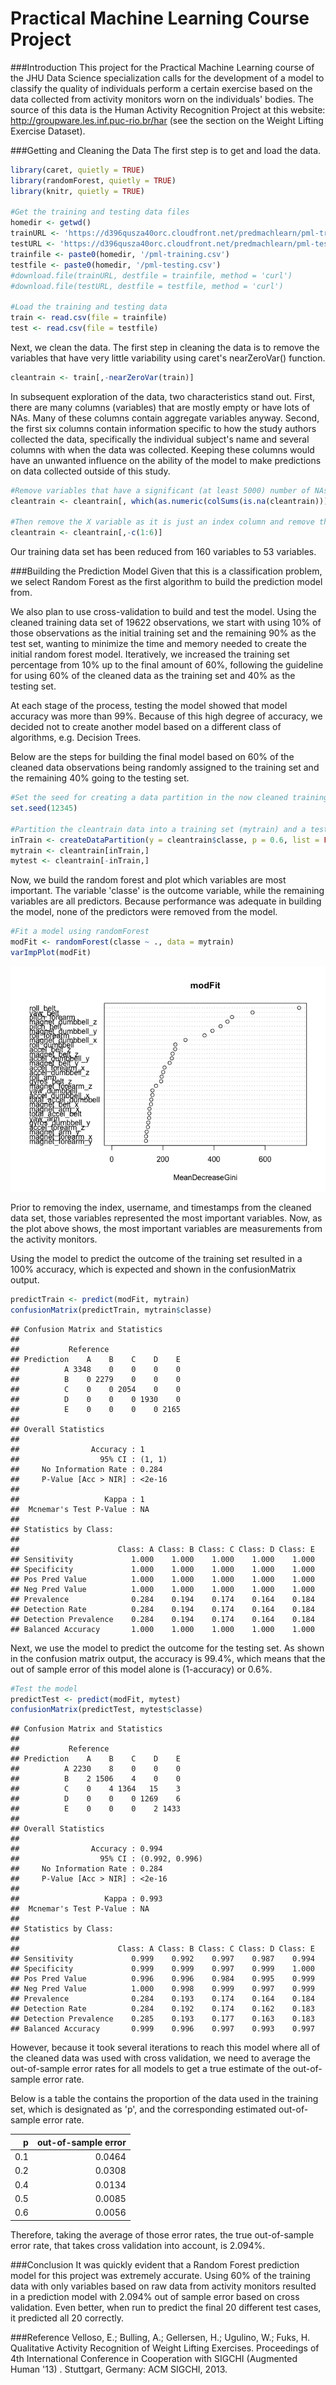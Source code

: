 # Practical Machine Learning Course Project
###Introduction
This project for the Practical Machine Learning course of the JHU Data Science specialization calls for the development of a model to classify the quality of individuals perform a certain exercise based on the data collected from activity monitors worn on the individuals' bodies.  The source of this data is the Human Activity Recognition Project at this website: http://groupware.les.inf.puc-rio.br/har (see the section on the Weight Lifting Exercise Dataset).
 
###Getting and Cleaning the Data
The first step is to get and load the data.

```r
library(caret, quietly = TRUE)
library(randomForest, quietly = TRUE)
library(knitr, quietly = TRUE)
 
#Get the training and testing data files
homedir <- getwd()
trainURL <- 'https://d396qusza40orc.cloudfront.net/predmachlearn/pml-training.csv'
testURL <- 'https://d396qusza40orc.cloudfront.net/predmachlearn/pml-testing.csv'
trainfile <- paste0(homedir, '/pml-training.csv')
testfile <- paste0(homedir, '/pml-testing.csv')
#download.file(trainURL, destfile = trainfile, method = 'curl')
#download.file(testURL, destfile = testfile, method = 'curl')
 
#Load the training and testing data
train <- read.csv(file = trainfile)
test <- read.csv(file = testfile)
```
 
Next, we clean the data.  The first step in cleaning the data is to remove the variables that have very little variability using caret's nearZeroVar() function.

```r
cleantrain <- train[,-nearZeroVar(train)]
```
 
In subsequent exploration of the data, two characteristics stand out.  First, there are many columns (variables) that are mostly empty or have lots of NAs.  Many of these columns contain aggregate variables anyway.  Second, the first six columns contain information specific to how the study authors collected the data, specifically the individual subject's name and several columns with when the data was collected.  Keeping these columns would have an unwanted influence on the ability of the model to make predictions on data collected outside of this study.   

```r
#Remove variables that have a significant (at least 5000) number of NAs
cleantrain <- cleantrain[, which(as.numeric(colSums(is.na(cleantrain))) < 5000)]
 
#Then remove the X variable as it is just an index column and remove the username and timestamps
cleantrain <- cleantrain[,-c(1:6)]
```
 
Our training data set has been reduced from 160 variables to 53 variables.
 
###Building the Prediction Model
Given that this is a classification problem, we select Random Forest as the first algorithm to build the prediction model from. 
 
We also plan to use cross-validation to build and test the model.  Using the cleaned training data set of 19622 observations, we start with using 10% of those observations as the initial training set and the remaining 90% as the test set, wanting to minimize the time and memory needed to create the initial random forest model.  Iteratively, we increased the training set percentage from 10% up to the final amount of 60%, following the guideline for using 60% of the cleaned data as the training set and 40% as the testing set.
 
At each stage of the process, testing the model showed that model accuracy was more than 99%.  Because of this high degree of accuracy, we decided not to create another model based on a different class of algorithms, e.g. Decision Trees.
 
Below are the steps for building the final model based on 60% of the cleaned data observations being randomly assigned to the training set and the remaining 40% going to the testing set.

```r
#Set the seed for creating a data partition in the now cleaned training data
set.seed(12345)
 
#Partition the cleantrain data into a training set (mytrain) and a testing set (mytest)
inTrain <- createDataPartition(y = cleantrain$classe, p = 0.6, list = FALSE)
mytrain <- cleantrain[inTrain,]
mytest <- cleantrain[-inTrain,]
```
 
Now, we build the random forest and plot which variables are most important.  The variable 'classe' is the outcome variable, while the remaining variables are all predictors.  Because performance was adequate in building the model, none of the predictors were removed from the model.

```r
#Fit a model using randomForest
modFit <- randomForest(classe ~ ., data = mytrain)
varImpPlot(modFit)
```

![plot of chunk unnamed-chunk-5](./Project_files/figure-html/unnamed-chunk-5.png) 
 
Prior to removing the index, username, and timestamps from the cleaned data set, those variables represented the most important variables.  Now, as the plot above shows, the most important variables are measurements from the activity monitors.
 
Using the model to predict the outcome of the training set resulted in a 100% accuracy, which is expected and shown in the confusionMatrix output.

```r
predictTrain <- predict(modFit, mytrain)
confusionMatrix(predictTrain, mytrain$classe)
```

```
## Confusion Matrix and Statistics
## 
##           Reference
## Prediction    A    B    C    D    E
##          A 3348    0    0    0    0
##          B    0 2279    0    0    0
##          C    0    0 2054    0    0
##          D    0    0    0 1930    0
##          E    0    0    0    0 2165
## 
## Overall Statistics
##                                 
##                Accuracy : 1     
##                  95% CI : (1, 1)
##     No Information Rate : 0.284 
##     P-Value [Acc > NIR] : <2e-16
##                                 
##                   Kappa : 1     
##  Mcnemar's Test P-Value : NA    
## 
## Statistics by Class:
## 
##                      Class: A Class: B Class: C Class: D Class: E
## Sensitivity             1.000    1.000    1.000    1.000    1.000
## Specificity             1.000    1.000    1.000    1.000    1.000
## Pos Pred Value          1.000    1.000    1.000    1.000    1.000
## Neg Pred Value          1.000    1.000    1.000    1.000    1.000
## Prevalence              0.284    0.194    0.174    0.164    0.184
## Detection Rate          0.284    0.194    0.174    0.164    0.184
## Detection Prevalence    0.284    0.194    0.174    0.164    0.184
## Balanced Accuracy       1.000    1.000    1.000    1.000    1.000
```
 
Next, we use the model to predict the outcome for the testing set.  As shown in the confusion matrix output, the accuracy is 99.4%, which means that the out of sample error of this model alone is (1-accuracy) or 0.6%.

```r
#Test the model
predictTest <- predict(modFit, mytest)
confusionMatrix(predictTest, mytest$classe)
```

```
## Confusion Matrix and Statistics
## 
##           Reference
## Prediction    A    B    C    D    E
##          A 2230    8    0    0    0
##          B    2 1506    4    0    0
##          C    0    4 1364   15    3
##          D    0    0    0 1269    6
##          E    0    0    0    2 1433
## 
## Overall Statistics
##                                         
##                Accuracy : 0.994         
##                  95% CI : (0.992, 0.996)
##     No Information Rate : 0.284         
##     P-Value [Acc > NIR] : <2e-16        
##                                         
##                   Kappa : 0.993         
##  Mcnemar's Test P-Value : NA            
## 
## Statistics by Class:
## 
##                      Class: A Class: B Class: C Class: D Class: E
## Sensitivity             0.999    0.992    0.997    0.987    0.994
## Specificity             0.999    0.999    0.997    0.999    1.000
## Pos Pred Value          0.996    0.996    0.984    0.995    0.999
## Neg Pred Value          1.000    0.998    0.999    0.997    0.999
## Prevalence              0.284    0.193    0.174    0.164    0.184
## Detection Rate          0.284    0.192    0.174    0.162    0.183
## Detection Prevalence    0.285    0.193    0.177    0.163    0.183
## Balanced Accuracy       0.999    0.996    0.997    0.993    0.997
```

However, because it took several iterations to reach this model where all of the cleaned data was used with cross validation, we need to average the out-of-sample error rates for all models to get a true estimate of the out-of-sample error rate.  

Below is a table the contains the proportion of the data used in the training set, which is designated as 'p',  and the corresponding estimated out-of-sample error rate.


|   p| out-of-sample error|
|---:|-------------------:|
| 0.1|              0.0464|
| 0.2|              0.0308|
| 0.4|              0.0134|
| 0.5|              0.0085|
| 0.6|              0.0056|

Therefore, taking the average of those error rates, the true out-of-sample error rate, that takes cross validation into account, is 2.094%.

###Conclusion
It was quickly evident that a Random Forest prediction model for this project was extremely accurate.  Using 60% of the training data with only variables based on raw data from activity monitors resulted in a prediction model with 2.094% out of sample error based on cross validation.  Even better, when run to predict the final 20 different test cases, it predicted all 20 correctly.
 
###Reference
Velloso, E.; Bulling, A.; Gellersen, H.; Ugulino, W.; Fuks, H. Qualitative Activity Recognition of Weight Lifting Exercises. Proceedings of 4th International Conference in Cooperation with SIGCHI (Augmented Human '13) . Stuttgart, Germany: ACM SIGCHI, 2013.

